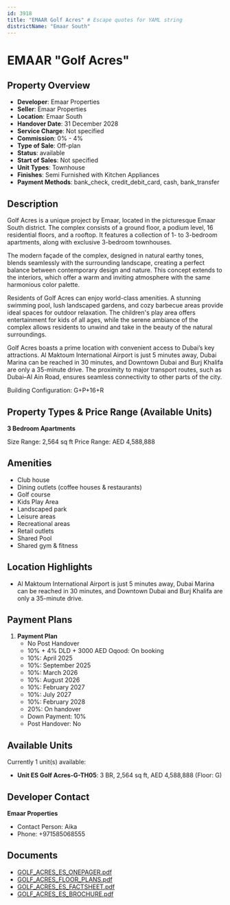 ```yaml
---
id: 3918
title: "EMAAR Golf Acres" # Escape quotes for YAML string
districtName: "Emaar South"
---
```


# EMAAR "Golf Acres"

## Property Overview
- **Developer**: Emaar Properties
- **Seller**: Emaar Properties
- **Location**: Emaar South
- **Handover Date**: 31 December 2028
- **Service Charge**: Not specified
- **Commission**: 0% - 4%
- **Type of Sale**: Off-plan
- **Status**: available
- **Start of Sales**: Not specified
- **Unit Types**: Townhouse
- **Finishes**: Semi Furnished with Kitchen Appliances
- **Payment Methods**: bank_check, credit_debit_card, cash, bank_transfer

## Description
Golf Acres is a unique project by Emaar, located in the picturesque Emaar South district. The complex consists of a ground floor, a podium level, 16 residential floors, and a rooftop. It features a collection of 1- to 3-bedroom apartments, along with exclusive 3-bedroom townhouses.

The modern façade of the complex, designed in natural earthy tones, blends seamlessly with the surrounding landscape, creating a perfect balance between contemporary design and nature. This concept extends to the interiors, which offer a warm and inviting atmosphere with the same harmonious color palette.

Residents of Golf Acres can enjoy world-class amenities. A stunning swimming pool, lush landscaped gardens, and cozy barbecue areas provide ideal spaces for outdoor relaxation. The children's play area offers entertainment for kids of all ages, while the serene ambiance of the complex allows residents to unwind and take in the beauty of the natural surroundings.

Golf Acres boasts a prime location with convenient access to Dubai’s key attractions. Al Maktoum International Airport is just 5 minutes away, Dubai Marina can be reached in 30 minutes, and Downtown Dubai and Burj Khalifa are only a 35-minute drive. The proximity to major transport routes, such as Dubai–Al Ain Road, ensures seamless connectivity to other parts of the city.

Building Configuration: G+P+16+R

## Property Types & Price Range (Available Units)
**3 Bedroom Apartments**

Size Range: 2,564 sq ft
Price Range: AED 4,588,888

## Amenities
- Club house
- Dining outlets  (coffee houses & restaurants)
- Golf course
- Kids Play Area
- Landscaped park
- Leisure areas
- Recreational areas
- Retail outlets
- Shared Pool
- Shared gym & fitness

## Location Highlights
- Al Maktoum International Airport is just 5 minutes away, Dubai Marina can be reached in 30 minutes, and Downtown Dubai and Burj Khalifa are only a 35-minute drive.

## Payment Plans
1. **Payment Plan**
   - No Post Handover
   - 10% + 4% DLD + 3000 AED Oqood: On booking
   - 10%: April 2025
   - 10%: September 2025
   - 10%: March 2026
   - 10%: August 2026
   - 10%: February 2027
   - 10%: July 2027
   - 10%: February 2028
   - 20%: On handover
   - Down Payment: 10%
   - Post Handover: No

## Available Units
Currently 1 unit(s) available:
- **Unit ES Golf Acres-G-TH05**: 3 BR, 2,564 sq ft, AED 4,588,888 (Floor: G)

## Developer Contact
**Emaar Properties**
- Contact Person: Aika
- Phone: +971585068555

## Documents
- [GOLF_ACRES_ES_ONEPAGER.pdf](https://cdn.geniemap.net/2024/12/20/FJKQD56rGK7BcoCHfDnuT8uoPppNtM5CqwmmpgKv.pdf)
- [GOLF_ACRES_FLOOR_PLANS.pdf](https://cdn.geniemap.net/2024/12/20/Uj7g8rxqRGJKtEvew8J8i3Aeg4s2MFyyyIy9TbeH.pdf)
- [GOLF_ACRES_ES_FACTSHEET.pdf](https://cdn.geniemap.net/2024/12/20/gPNF3nUvVblCP4C9I18zm3Q6i1UgiJxc0m2vQJHx.pdf)
- [GOLF_ACRES_ES_BROCHURE.pdf](https://cdn.geniemap.net/2024/12/20/JQEnQWgNCYrUQSzLwI56Sf7VNlPQ33ldAtxqSCpv.pdf)
